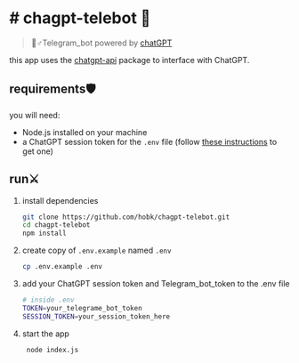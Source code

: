 # # chagpt-telebot 🔮

> 💍♂️Telegram_bot powered by [chatGPT](https://chat.openai.com)


this app uses the [chatgpt-api](https://github.com/transitive-bullshit/chatgpt-api) package to interface with ChatGPT. 

## requirements🛡️

you will need:

- Node.js installed on your machine
- a ChatGPT session token for the `.env` file (follow [these instructions](https://github.com/transitive-bullshit/chatgpt-api#how-it-works) to get one)

## run⚔️

1. install dependencies

   ```bash
   git clone https://github.com/hobk/chagpt-telebot.git
   cd chagpt-telebot
   npm install
   ```

2. create copy of `.env.example` named `.env`

   ```bash
   cp .env.example .env
   ```

3. add your ChatGPT session token and Telegram_bot_token to the .env file

   ```bash
   # inside .env
   TOKEN=your_telegrame_bot_token
   SESSION_TOKEN=your_session_token_here
   ```

4. start the app

   ```bash
    node index.js
   ``` 

